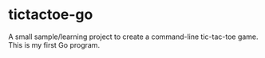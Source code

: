 # tictactoe-go

A small sample/learning project to create a command-line tic-tac-toe game.
This is my first Go program.